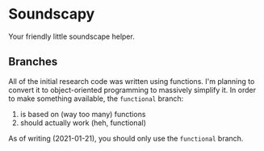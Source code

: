 # Soundscapy
Your friendly little soundscape helper.

## Branches
All of the initial research code was written using functions. I'm planning to convert it to object-oriented programming to massively simplify it. In order to make something available, the `functional` branch: 
1. is based on (way too many) functions
2. should actually work (heh, functional)

As of writing (2021-01-21), you should only use the `functional` branch.
